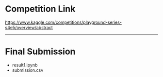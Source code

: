 # Competition Link

https://www.kaggle.com/competitions/playground-series-s4e5/overview/abstract

---

# Final Submission

- result1.ipynb
- submission.csv
